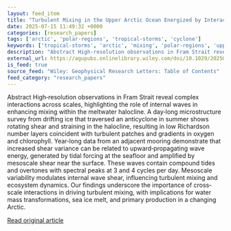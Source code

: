```yaml
---
layout: feed_item
title: "Turbulent Mixing in the Upper Arctic Ocean Energized by Interactions of Tidally‐Forced Waves With Mesoscale Shear"
date: 2025-07-15 11:49:32 +0000
categories: [research_papers]
tags: ['arctic', 'polar-regions', 'tropical-storms', 'cyclone']
keywords: ['tropical-storms', 'arctic', 'mixing', 'polar-regions', 'upper', 'turbulent', 'cyclone']
description: "Abstract High‐resolution observations in Fram Strait reveal complex interactions across scales, highlighting the role of internal waves in enhancing mixing w..."
external_url: https://agupubs.onlinelibrary.wiley.com/doi/10.1029/2025GL117468?af=R
is_feed: true
source_feed: "Wiley: Geophysical Research Letters: Table of Contents"
feed_category: "research_papers"
---
```


Abstract High‐resolution observations in Fram Strait reveal complex interactions across scales, highlighting the role of internal waves in enhancing mixing within the meltwater halocline. A day‐long microstructure survey from drifting ice that traversed an anticyclone in summer shows rotating shear and straining in the halocline, resulting in low Richardson number layers coincident with turbulent patches and gradients in oxygen and chlorophyll. Year‐long data from an adjacent mooring demonstrate that increased shear variance can be related to upward‐propagating wave energy, generated by tidal forcing at the seafloor and amplified by mesoscale shear near the surface. These waves contain compound tides and overtones with spectral peaks at 3 and 4 cycles per day. Mesoscale variability modulates internal wave shear, influencing turbulent mixing and ecosystem dynamics. Our findings underscore the importance of cross‐scale interactions in driving turbulent mixing, with implications for water mass transformations, sea ice melt, and primary production in a changing Arctic.

[Read original article](https://agupubs.onlinelibrary.wiley.com/doi/10.1029/2025GL117468?af=R)
